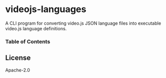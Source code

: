 # videojs-languages

A CLI program for converting video.js JSON language files into executable video.js language definitions.

### Table of Contents

<!-- START doctoc -->
<!-- END doctoc -->

## License

Apache-2.0
